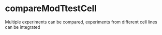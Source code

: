 # compareModTtestCell
Multiple experiments can be compared, experiments from different cell lines can be integrated

